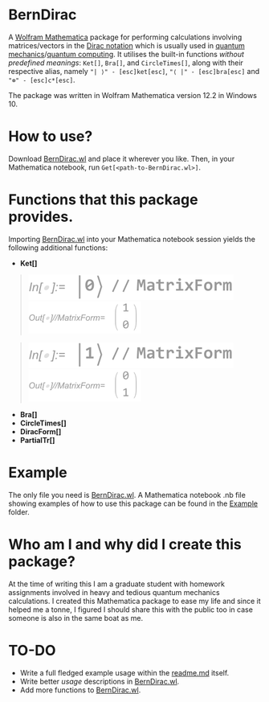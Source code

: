 # BernDirac
A [Wolfram Mathematica](https://www.wolfram.com/mathematica/) package for performing calculations involving matrices/vectors in the [Dirac notation](https://en.wikipedia.org/wiki/Bra%E2%80%93ket_notation) which is usually used in [quantum mechanics](https://en.wikipedia.org/wiki/Quantum_mechanics)/[quantum computing](https://en.wikipedia.org/wiki/Quantum_computing). It utilises the built-in functions *without predefined meanings*: `Ket[]`, `Bra[]`, and `CircleTimes[]`, along with their respective alias, namely `"| ⟩" - [esc]ket[esc]`, `"⟨ |" - [esc]bra[esc]` and `"⊗" - [esc]c*[esc]`.

The package was written in Wolfram Mathematica version 12.2 in Windows 10.

# How to use?
Download [BernDirac.wl](https://github.com/bernie-wu/BernDirac/blob/main/BernDirac.wl) and place it wherever you like. Then, in your Mathematica notebook, run `Get[<path-to-BernDirac.wl>]`.

# Functions that this package provides.
Importing [BernDirac.wl](https://github.com/bernie-wu/BernDirac/blob/main/BernDirac.wl) into your Mathematica notebook session yields the following additional functions:
 * **Ket[]**

> ![|0⟩](Image/Ket_ket0_in.svg "|0⟩")
> ![|0⟩](Image/Ket_ket0_out.svg "|0⟩")

> ![|1⟩](Image/Ket_ket1_in.svg "|1⟩")
> ![|1⟩](Image/Ket_ket1_out.svg "|1")

 * **Bra[]**
 * **CircleTimes[]**
 * **DiracForm[]**
 * **PartialTr[]**

# Example
The only file you need is [BernDirac.wl](https://github.com/bernie-wu/BernDirac/blob/main/BernDirac.wl). A Mathematica notebook .nb file showing examples of how to use this package can be found in the [Example](https://github.com/bernie-wu/BernDirac/tree/main/Example) folder.

# Who am I and why did I create this package?
At the time of writing this I am a graduate student with homework assignments involved in heavy and tedious quantum mechanics calculations. I created this Mathematica package to ease my life and since it helped me a tonne, I figured I should share this with the public too in case someone is also in the same boat as me.

# TO-DO
 * Write a full fledged example usage within the [readme.md](https://github.com/bernie-wu/BernDirac/blob/main/README.md) itself.
 * Write better *usage* descriptions in [BernDirac.wl](https://github.com/bernie-wu/BernDirac/blob/main/BernDirac.wl).
 * Add more functions to [BernDirac.wl](https://github.com/bernie-wu/BernDirac/blob/main/BernDirac.wl).
